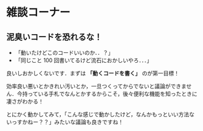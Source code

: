 # 雑談コーナー

## 泥臭いコードを恐れるな！

- 「動いたけどこのコードいいのか．．？」
- 「同じこと 100 回書いてるけど流石におかしいやろ．．．」

良いしおかしくないです．まずは **「動くコードを書く」** のが第一目標！

効率良い悪いとかきれい汚いとか，一旦つくってからでないと議論ができません．今持っている手札でなんとかするからこそ，後々便利な機能を知ったときに凄さがわかる！

とにかく動かしてみて，「こんな感じで動かしたけど，なんかもっといい方法ないっすかねー？？」みたいな議論も良きですね！

<!-- ## 日本語で処理を整理せよ！

- 難しい処理は「簡単な処理の集合体」である！
- まずは日本語で必要な処理を書き出し，細かく分解せよ！

**プログラミングをどれだけうまく書けるかは「日本語の運用能力」にかかっている．日本語での思考の整理がどれだけできるかがプログラミングの上達具合に直結する．**

その理由は，

- 簡単な処理ならすぐに書ける．うまくいかなくても修正が容易である．
- ググって解決できる．「JavaScript 平方根 計算」などですぐに書き方がヒットする．
- 質問（説明）がしやすい．「処理の目標」「手順」が自然と明確になるので他の人に伝えられる．
- プログラミング言語に左右されないスキルになる．「日本語 →JavaScript」でも「日本語 →PHP」でも考え方は同じ．日本語でまとまっていればあとはそれぞれのプログラミング言語に翻訳するだけ．

ただし，これをいきなりやるのは難しいかもしれない．「細かくする粒度」の見当がつかないからだ．

これを訓練するには **コードにコメントを書く** こと！「どのくらい細かくすると簡単な処理になるのか」のイメージができるようになる．

「コミュニケーション能力」は陽キャ的要素ではなく，「思考を分解・整理して明文化するスキル」である！ -->
